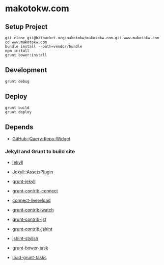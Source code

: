 makotokw.com
==============

## Setup Project

```
git clone git@bitbucket.org:makotokw/makotokw.com.git www.makotokw.com
cd www.makotokw.com
bundle install --path=vendor/bundle
npm install
grunt bower:install
```

## Development

```
grunt debug
```


## Deploy

```
grunt build
grunt deploy
```

## Depends


* [GitHub-jQuery-Repo-Widget](https://github.com/JoelSutherland/GitHub-jQuery-Repo-Widget)

### Jekyll and Grunt to build site

* [jekyll](http://jekyllrb.com/)
* [Jekyll::AssetsPlugin](https://github.com/ixti/jekyll-assets)

* [grunt-jekyll](https://github.com/dannygarcia/grunt-jekyll)
* [grunt-contrib-connect](https://github.com/gruntjs/grunt-contrib-connect)
* [connect-livereload](https://github.com/intesso/connect-livereload)
* [grunt-contrib-watch](https://github.com/gruntjs/grunt-contrib-watch)
* [grunt-contrib-jst](https://github.com/gruntjs/grunt-contrib-jst)
* [grunt-contrib-jshint](https://github.com/gruntjs/grunt-contrib-jshint)
* [jshint-stylish](https://github.com/sindresorhus/jshint-stylish)
* [grunt-bower-task](https://github.com/yatskevich/grunt-bower-task)
* [load-grunt-tasks](https://github.com/sindresorhus/load-grunt-tasks)
